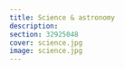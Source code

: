 ```yaml
---
title: Science & astronomy
description: 
section: 32925048
cover: science.jpg
image: science.jpg
---
```

